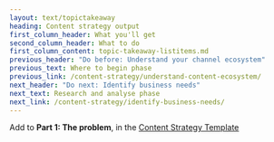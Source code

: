 ```yaml
---
layout: text/topictakeaway
heading: Content strategy output
first_column_header: What you'll get
second_column_header: What to do
first_column_content: topic-takeaway-listitems.md
previous_header: "Do before: Understand your channel ecosystem"
previous_text: Where to begin phase
previous_link: /content-strategy/understand-content-ecosystem/
next_header: "Do next: Identify business needs"
next_text: Research and analyse phase
next_link: /content-strategy/identify-business-needs/
---
```


Add to **Part 1: The problem**, in the [Content Strategy Template](/content-strategy/start-content-strategy/show-problem-evidence/content-strategy-template/)

